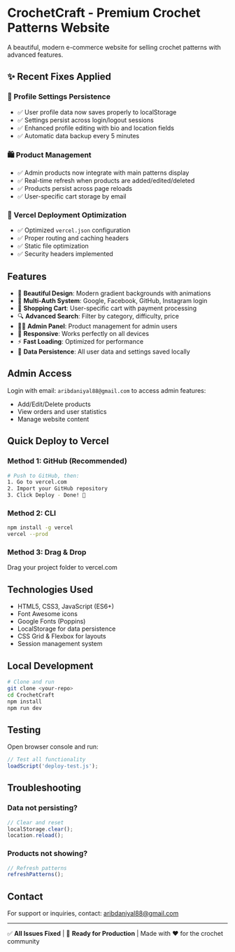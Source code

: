 # CrochetCraft - Premium Crochet Patterns Website

A beautiful, modern e-commerce website for selling crochet patterns with advanced features.

## ✨ Recent Fixes Applied

### 🔧 Profile Settings Persistence
- ✅ User profile data now saves properly to localStorage
- ✅ Settings persist across login/logout sessions
- ✅ Enhanced profile editing with bio and location fields
- ✅ Automatic data backup every 5 minutes

### 🛍️ Product Management
- ✅ Admin products now integrate with main patterns display
- ✅ Real-time refresh when products are added/edited/deleted
- ✅ Products persist across page reloads
- ✅ User-specific cart storage by email

### 🚀 Vercel Deployment Optimization
- ✅ Optimized `vercel.json` configuration
- ✅ Proper routing and caching headers
- ✅ Static file optimization
- ✅ Security headers implemented

## Features

- 🎨 **Beautiful Design**: Modern gradient backgrounds with animations
- 🔐 **Multi-Auth System**: Google, Facebook, GitHub, Instagram login
- 🛒 **Shopping Cart**: User-specific cart with payment processing
- 🔍 **Advanced Search**: Filter by category, difficulty, price
- 👨💼 **Admin Panel**: Product management for admin users
- 📱 **Responsive**: Works perfectly on all devices
- ⚡ **Fast Loading**: Optimized for performance
- 💾 **Data Persistence**: All user data and settings saved locally

## Admin Access

Login with email: `aribdaniyal88@gmail.com` to access admin features:
- Add/Edit/Delete products
- View orders and user statistics
- Manage website content

## Quick Deploy to Vercel

### Method 1: GitHub (Recommended)
```bash
# Push to GitHub, then:
1. Go to vercel.com
2. Import your GitHub repository
3. Click Deploy - Done! 🚀
```

### Method 2: CLI
```bash
npm install -g vercel
vercel --prod
```

### Method 3: Drag & Drop
Drag your project folder to vercel.com

## Technologies Used

- HTML5, CSS3, JavaScript (ES6+)
- Font Awesome icons
- Google Fonts (Poppins)
- LocalStorage for data persistence
- CSS Grid & Flexbox for layouts
- Session management system

## Local Development

```bash
# Clone and run
git clone <your-repo>
cd CrochetCraft
npm install
npm run dev
```

## Testing

Open browser console and run:
```javascript
// Test all functionality
loadScript('deploy-test.js');
```

## Troubleshooting

### Data not persisting?
```javascript
// Clear and reset
localStorage.clear();
location.reload();
```

### Products not showing?
```javascript
// Refresh patterns
refreshPatterns();
```

## Contact

For support or inquiries, contact: aribdaniyal88@gmail.com

---

✅ **All Issues Fixed** | 🚀 **Ready for Production** | Made with ❤️ for the crochet community